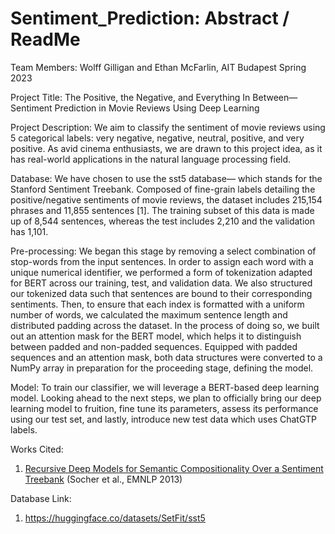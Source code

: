 # Sentiment_Prediction: Abstract / ReadMe

Team Members: Wolff Gilligan and Ethan McFarlin, AIT Budapest Spring 2023

Project Title: The Positive, the Negative, and Everything In Between— Sentiment Prediction in Movie Reviews Using Deep Learning

Project Description: We aim to classify the sentiment of movie reviews using 5 categorical labels: very negative, negative, neutral, positive, and very positive. As avid cinema enthusiasts, we are drawn to this project idea, as it has real-world applications in the natural language processing field.  

Database: We have chosen to use the sst5 database— which stands for the Stanford Sentiment Treebank. Composed of fine-grain labels detailing the positive/negative sentiments of movie reviews, the dataset includes 215,154 phrases and 11,855 sentences [1]. The training subset of this data is made up of 8,544 sentences, whereas the test includes 2,210 and the validation has 1,101.

Pre-processing: We began this stage by removing a select combination of stop-words from the input sentences. In order to assign each word with a unique numerical identifier, we performed a form of tokenization adapted for BERT across our training, test, and validation data. We also structured our tokenized data such that sentences are bound to their corresponding sentiments. Then, to ensure that each index is formatted with a uniform number of words, we calculated the maximum sentence length and distributed padding across the dataset. In the process of doing so, we built out an attention mask for the BERT model, which helps it to distinguish between padded and non-padded sequences. Equipped with padded sequences and an attention mask, both data structures were converted to a NumPy array in preparation for the proceeding stage, defining the model.

Model: To train our classifier, we will leverage a BERT-based deep learning model. Looking ahead to the next steps, we plan to officially bring our deep learning model to fruition, fine tune its parameters, assess its performance using our test set, and lastly, introduce new test data which uses ChatGTP labels.

Works Cited:

1. [Recursive Deep Models for Semantic Compositionality Over a Sentiment Treebank](https://aclanthology.org/D13-1170) (Socher et al., EMNLP 2013)

Database Link:

1. https://huggingface.co/datasets/SetFit/sst5
